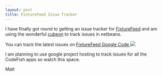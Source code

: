 ```yaml
---
layout: post
title: FixtureFeed Issue Tracker
---
```


I have finally got round to getting an issue tracker for
[FixtureFeed](https://market.android.com/details?id=org.codefish.fixturefeed)
and am using the wonderful [cubeon](http://code.google.com/p/cubeon/) to
track issues in netbeans.

You can track the latest issues on [FixtureFeed Google Code
![](http://www.gstatic.com/codesite/ph/images/defaultlogo.png)](http://code.google.com/p/fixturefeed/issues/list)

I am planning to use google project hosting to track issues for all the
CodeFish apps so watch this space.

Matt

 









